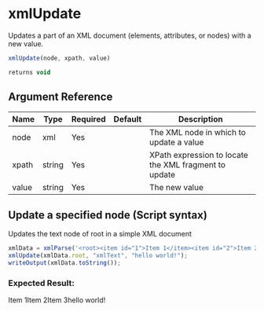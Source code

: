 # xmlUpdate

Updates a part of an XML document (elements, attributes, or nodes) with a new value.

```javascript
xmlUpdate(node, xpath, value)
```

```javascript
returns void
```

## Argument Reference

| Name | Type | Required | Default | Description |
| --- | --- | --- | --- | --- |
| node | xml | Yes |  | The XML node in which to update a value |
| xpath | string | Yes |  | XPath expression to locate the XML fragment to update |
| value | string | Yes |  | The new value |

## Update a specified node (Script syntax)

Updates the text node of root in a simple XML document

```javascript
xmlData = xmlParse('<root><item id="1">Item 1</item><item id="2">Item 2</item><item id="3">Item 3</item></root>');
xmlUpdate(xmlData.root, "xmlText", "hello world!");
writeOutput(xmlData.toString());
```

### Expected Result: <?xml version="1.0" encoding="UTF-8"?>
<root><item id="1">Item 1</item><item id="2">Item 2</item><item id="3">Item 3</item>hello world!</root>
